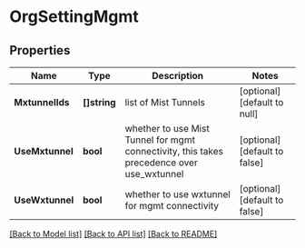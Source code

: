 # OrgSettingMgmt

## Properties
Name | Type | Description | Notes
------------ | ------------- | ------------- | -------------
**MxtunnelIds** | **[]string** | list of Mist Tunnels | [optional] [default to null]
**UseMxtunnel** | **bool** | whether to use Mist Tunnel for mgmt connectivity, this takes precedence over use_wxtunnel | [optional] [default to false]
**UseWxtunnel** | **bool** | whether to use wxtunnel for mgmt connectivity | [optional] [default to false]

[[Back to Model list]](../README.md#documentation-for-models) [[Back to API list]](../README.md#documentation-for-api-endpoints) [[Back to README]](../README.md)

